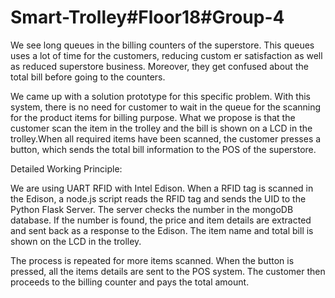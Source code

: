 # Smart-Trolley#Floor18#Group-4

We see long queues in the billing counters of the superstore. This queues uses a lot of time for the customers, reducing custom er
satisfaction as well as reduced superstore business. Moreover, they get confused about the total bill before going to the counters.

We came up with a solution prototype for this specific problem.  With this system, there is no need for customer to wait 
in the queue for the scanning for the product items for billing purpose. What we propose is that the customer scan the item in
the trolley and the bill is shown on a LCD in the trolley.When all required items have been scanned, the customer presses a button,
which sends the total bill information to the POS of the superstore.

Detailed Working Principle:

We are using UART RFID with Intel Edison. When a RFID tag is scanned in the Edison, a node.js script reads the RFID tag and sends
the UID to the Python Flask Server. The server checks the number in the mongoDB database. If the number is found, the price and 
item details are extracted and sent back as a response to the Edison. The item name and total bill is shown on the LCD in the 
trolley. 

The process is repeated for more items scanned. When the button is pressed, all the items details are sent to the POS system. 
The customer then proceeds to the billing counter and pays the total amount.
